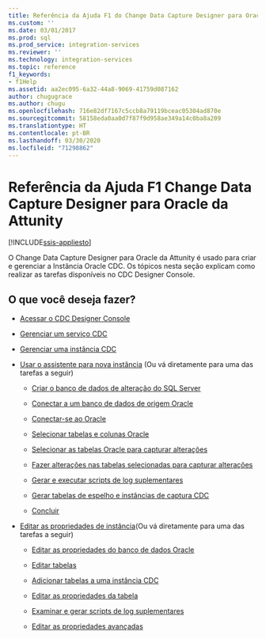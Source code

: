 ```yaml
---
title: Referência da Ajuda F1 do Change Data Capture Designer para Oracle da Attunity | Microsoft Docs
ms.custom: ''
ms.date: 03/01/2017
ms.prod: sql
ms.prod_service: integration-services
ms.reviewer: ''
ms.technology: integration-services
ms.topic: reference
f1_keywords:
- f1Help
ms.assetid: aa2ec095-6a32-44a8-9069-41759d087162
author: chugugrace
ms.author: chugu
ms.openlocfilehash: 716e82df7167c5ccb8a79119bceac05304ad870e
ms.sourcegitcommit: 58158eda0aa0d7f87f9d958ae349a14c0ba8a209
ms.translationtype: HT
ms.contentlocale: pt-BR
ms.lasthandoff: 03/30/2020
ms.locfileid: "71298862"
---
```

# <a name="change-data-capture-designer-for-oracle-by-attunity-f1-help-reference"></a>Referência da Ajuda F1 Change Data Capture Designer para Oracle da Attunity

[!INCLUDE[ssis-appliesto](../../includes/ssis-appliesto-ssvrpluslinux-asdb-asdw-xxx.md)]


  O Change Data Capture Designer para Oracle da Attunity é usado para criar e gerenciar a Instância Oracle CDC. Os tópicos nesta seção explicam como realizar as tarefas disponíveis no CDC Designer Console.  
  
## <a name="what-do-you-want-to-do"></a>O que você deseja fazer?  
  
-   [Acessar o CDC Designer Console](../../integration-services/change-data-capture/access-the-cdc-designer-console.md)  
  
-   [Gerenciar um serviço CDC](../../integration-services/change-data-capture/manage-a-cdc-service.md)  
  
-   [Gerenciar uma instância CDC](../../integration-services/change-data-capture/manage-a-cdc-instance.md)  
  
-   [Usar o assistente para nova instância](../../integration-services/change-data-capture/use-the-new-instance-wizard.md) (Ou vá diretamente para uma das tarefas a seguir)  
  
    -   [Criar o banco de dados de alteração do SQL Server](../../integration-services/change-data-capture/create-the-sql-server-change-database.md)  
  
    -   [Conectar a um banco de dados de origem Oracle](../../integration-services/change-data-capture/connect-to-an-oracle-source-database.md)  
  
    -   [Conectar-se ao Oracle](../../integration-services/change-data-capture/connect-to-oracle.md)  
  
    -   [Selecionar tabelas e colunas Oracle](../../integration-services/change-data-capture/select-oracle-tables-and-columns.md)  
  
    -   [Selecionar as tabelas Oracle para capturar alterações](../../integration-services/change-data-capture/select-oracle-tables-for-capturing-changes.md)  
  
    -   [Fazer alterações nas tabelas selecionadas para capturar alterações](../../integration-services/change-data-capture/make-changes-to-the-tables-selected-for-capturing-changes.md)  
  
    -   [Gerar e executar scripts de log suplementares](../../integration-services/change-data-capture/generate-and-run-the-supplemental-logging-script.md)  
  
    -   [Gerar tabelas de espelho e instâncias de captura CDC](../../integration-services/change-data-capture/generate-mirror-tables-and-cdc-capture-instances.md)  
  
    -   [Concluir](../../integration-services/change-data-capture/finish.md)  
  
-   [Editar as propriedades de instância](../../integration-services/change-data-capture/edit-instance-properties.md)(Ou vá diretamente para uma das tarefas a seguir)  
  
    -   [Editar as propriedades do banco de dados Oracle](../../integration-services/change-data-capture/edit-the-oracle-database-properties.md)  
  
    -   [Editar tabelas](../../integration-services/change-data-capture/edit-tables.md)  
  
    -   [Adicionar tabelas a uma instância CDC](../../integration-services/change-data-capture/add-tables-to-a-cdc-instance.md)  
  
    -   [Editar as propriedades da tabela](../../integration-services/change-data-capture/edit-the-table-properties.md)  
  
    -   [Examinar e gerar scripts de log suplementares](../../integration-services/change-data-capture/review-and-generate-supplemental-logging-scripts.md)  
  
    -   [Editar as propriedades avançadas](../../integration-services/change-data-capture/edit-the-advanced-properties.md)  
  
  
